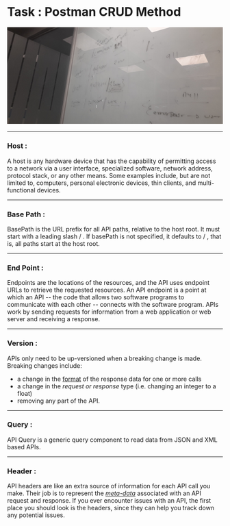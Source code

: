 # Task : Postman CRUD Method

![task image](https://github.com/imvickykumar999/APIGEE-CRUD/blob/main/static/20220725_172205.jpg?raw=true)

------------------------------------

### Host :
  A host is any hardware device that has the capability of permitting access to a network via a user interface, specialized software, network address, protocol stack, or any other means. Some examples include, but are not limited to, computers, personal electronic devices, thin clients, and multi-functional devices.
  
------------------------------------

### Base Path :
  BasePath is the URL prefix for all API paths, relative to the host root. It must start with a leading slash / . If basePath is not specified, it defaults to / , that is, all paths start at the host root.
  
------------------------------------

### End Point :
  Endpoints are the locations of the resources, and the API uses endpoint URLs to retrieve the requested resources. An API endpoint is a point at which an API -- the code that allows two software programs to communicate with each other -- connects with the software program. APIs work by sending requests for information from a web application or web server and receiving a response.
  
------------------------------------

### Version :
  APIs only need to be up-versioned when a breaking change is made.
  Breaking changes include:

  - a change in the <ins>format</ins> of the response data for one or more calls
  - a change in the *request or response* type (i.e. changing an integer to a float)
  - removing any part of the API.
  
------------------------------------

### Query :
  API Query is a generic query component to read data from JSON and XML based APIs.
  
------------------------------------

### Header :
  API headers are like an extra source of information for each API call you make. Their job is to represent the <ins>*meta-data*</ins> associated with an API request and response. If you ever encounter issues with an API, the first place you should look is the headers, since they can help you track down any potential issues.
  
